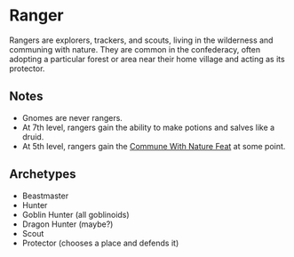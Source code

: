 # Ranger

Rangers are explorers, trackers, and scouts, living in the wilderness and communing with nature.  They are common in the confederacy, often adopting a particular forest or area near their home village and acting as its protector.

## Notes

* Gnomes are never rangers.
* At 7th level, rangers gain the ability to make potions and salves like a druid.
* At 5th level, rangers gain the [Commune With Nature Feat](feats.md#commune-with-nature) at some point.

## Archetypes

* Beastmaster
* Hunter
* Goblin Hunter (all goblinoids)
* Dragon Hunter (maybe?)
* Scout
* Protector (chooses a place and defends it)

